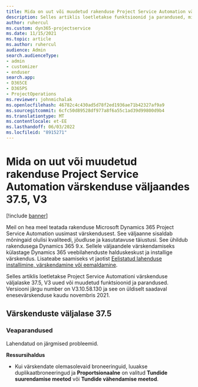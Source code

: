 ```yaml
---
title: Mida on uut või muudetud rakenduse Project Service Automation värskenduse väljaandes 37.5, V3
description: Selles artiklis loetletakse funktsioonid ja parandused, mis on saadaval rakenduse Microsoft Dynamics 365 Project Service Automation värskenduse väljaandes 37.5, V3.
author: ruhercul
ms.custom: dyn365-projectservice
ms.date: 11/15/2021
ms.topic: article
ms.author: ruhercul
audience: Admin
search.audienceType:
- admin
- customizer
- enduser
search.app:
- D365CE
- D365PS
- ProjectOperations
ms.reviewer: johnmichalak
ms.openlocfilehash: 46782c4c430ad5d78f2ed1936ae71b42327af9a9
ms.sourcegitcommit: 6cfc50d89528df977a8f6a55c1ad39d99800d9b4
ms.translationtype: MT
ms.contentlocale: et-EE
ms.lasthandoff: 06/03/2022
ms.locfileid: "8915271"
---
```

# <a name="whats-new-or-changed-in-project-service-automation-update-release-375-v3"></a>Mida on uut või muudetud rakenduse Project Service Automation värskenduse väljaandes 37.5, V3

[!include [banner](../includes/psa-now-project-operations.md)]

Meil on hea meel teatada rakenduse Microsoft Dynamics 365 Project Service Automation uusimast värskendusest. See väljaanne sisaldab mõningaid olulisi kvaliteedi, jõudluse ja kasutatavuse täiustusi. See ühildub rakendusega Dynamics 365 9.x. Sellele väljaandele värskendamiseks külastage Dynamics 365 veebilahenduste halduskeskust ja installige värskendus. Lisateabe saamiseks vt jaotist [Eelistatud lahenduse installimine, värskendamine või eemaldamine](/power-platform/admin/install-remove-preferred-solution).

Selles artiklis loetletakse Project Service Automationi värskenduse väljalaske 37.5, V3 uued või muudetud funktsioonid ja parandused. Versiooni järgu number on V3.10.58.130 ja see on üldiselt saadaval enesevärskenduse kaudu novembris 2021.

## <a name="update-release-375"></a>Värskenduste väljalase 37.5

### <a name="bug-fixes"></a>Veaparandused

Lahendatud on järgmised probleemid.

**Ressursihaldus**
- Kui värskendate olemasolevaid broneeringuid, luuakse duplikaatbroneeringud ja **Proportsionaalne** on valitud **Tundide suurendamise meetod** või **Tundide vähendamise meetod**.
